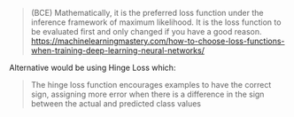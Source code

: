 > (BCE) Mathematically, it is the preferred loss function under the inference framework of maximum likelihood. It is the loss function to be evaluated first and only changed if you have a good reason.
> https://machinelearningmastery.com/how-to-choose-loss-functions-when-training-deep-learning-neural-networks/
> 
>
Alternative would be using Hinge Loss which:
> The hinge loss function encourages examples to have the correct sign, assigning more error when there is a difference in the sign between the actual and predicted class values